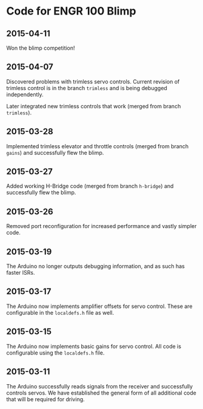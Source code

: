 # Code for ENGR 100 Blimp

## 2015-04-11
Won the blimp competition!

## 2015-04-07
Discovered problems with trimless servo controls. Current revision of
trimless control is in the branch `trimless` and is being debugged
independently.

Later integrated new trimless controls that work (merged from branch
`trimless`).

## 2015-03-28
Implemented trimless elevator and throttle controls (merged from branch
`gains`) and successfully flew the blimp.

## 2015-03-27
Added working H-Bridge code (merged from branch `h-bridge`) and successfully
flew the blimp.

## 2015-03-26
Removed port reconfiguration for increased performance and vastly simpler
code.

## 2015-03-19

The Arduino no longer outputs debugging information, and as such has
faster ISRs.

## 2015-03-17

The Arduino now implements amplifier offsets for servo control. These
are configurable in the `localdefs.h` file as well.

## 2015-03-15

The Arduino now implements basic gains for servo control. All code is 
configurable using the `localdefs.h` file.

## 2015-03-11

The Arduino successfully reads signals from the receiver and successfully
controls servos. We have established the general form of all additional
code that will be required for driving.
